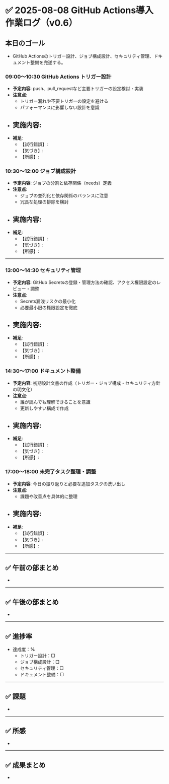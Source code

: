 # ✅ 2025-08-08 GitHub Actions導入 作業ログ（v0.6）

## 本日のゴール
- GitHub Actionsのトリガー設計、ジョブ構成設計、セキュリティ管理、ドキュメント整備を完遂する。

### **09:00〜10:30** **GitHub Actions トリガー設計**
  - **予定内容**: push、pull_requestなど主要トリガーの設定検討・実装
  - **注意点**:
    - トリガー漏れや不要トリガーの設定を避ける
    - パフォーマンスに影響しない設計を意識
  - **実施内容**:
    - 
  - **補足**:
    - 【試行錯誤】: 
    - 【気づき】: 
    - 【所感】: 

### **10:30〜12:00** **ジョブ構成設計**
  - **予定内容**: ジョブの分割と依存関係（needs）定義
  - **注意点**:
    - ジョブの並列化と依存関係のバランスに注意
    - 冗長な処理の排除を検討
  - **実施内容**:
    - 
  - **補足**:
    - 【試行錯誤】: 
    - 【気づき】: 
    - 【所感】: 

---

### **13:00〜14:30** **セキュリティ管理**
  - **予定内容**: GitHub Secretsの登録・管理方法の確認、アクセス権限設定のレビュー・調整
  - **注意点**:
    - Secrets漏洩リスクの最小化
    - 必要最小限の権限設定を徹底
  - **実施内容**:
    - 
  - **補足**:
    - 【試行錯誤】: 
    - 【気づき】: 
    - 【所感】: 

### **14:30〜17:00** **ドキュメント整備**
  - **予定内容**: 初期設計文書の作成（トリガー・ジョブ構成・セキュリティ方針の明文化）
  - **注意点**:
    - 誰が読んでも理解できることを意識
    - 更新しやすい構成で作成
  - **実施内容**:
    - 
  - **補足**:
    - 【試行錯誤】: 
    - 【気づき】: 
    - 【所感】: 

### **17:00〜18:00** **未完了タスク整理・調整**
  - **予定内容**: 今日の振り返りと必要な追加タスクの洗い出し
  - **注意点**:
    - 課題や改善点を具体的に整理
  - **実施内容**:
    - 
  - **補足**:
    - 【試行錯誤】: 
    - 【気づき】: 
    - 【所感】: 

---

## ✅ 午前の部まとめ
- 

---

## ✅ 午後の部まとめ
- 

---

## ✅ 進捗率
- 達成度：**%**
    - トリガー設計：□
    - ジョブ構成設計：□
    - セキュリティ管理：□
    - ドキュメント整備：□

---

## ✅ 課題
- 

---

## ✅ 所感
- 

---

## ✅ 成果まとめ
- 

